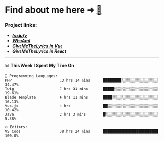 # Find about me here ➜ [🧑](https://pauabella.dev)

### Project links:
- ***[Instafy](https://instafy.me)***
- ***[WhoAmI](https://pauabella.dev)***
- ***[GiveMeTheLyrics in Vue](https://lyrics.pauabella.dev)***
- ***[GiveMeTheLyrics in React](https://pauabella.dev/GiveMeTheLyrics)***

---
<!--START_SECTION:waka-->
📊 **This Week I Spent My Time On** 

```text
💬 Programming Languages: 
PHP                      13 hrs 14 mins      ████████░░░░░░░░░░░░░░░░░   34.47% 
Twig                     7 hrs 31 mins       █████░░░░░░░░░░░░░░░░░░░░   19.61% 
Blade Template           6 hrs 11 mins       ████░░░░░░░░░░░░░░░░░░░░░   16.13% 
Vue.js                   4 hrs               ██░░░░░░░░░░░░░░░░░░░░░░░   10.42% 
Java                     2 hrs 3 mins        █░░░░░░░░░░░░░░░░░░░░░░░░   5.38%

🔥 Editors: 
VS Code                  38 hrs 24 mins      █████████████████████████   100.0%

```


<!--END_SECTION:waka-->
